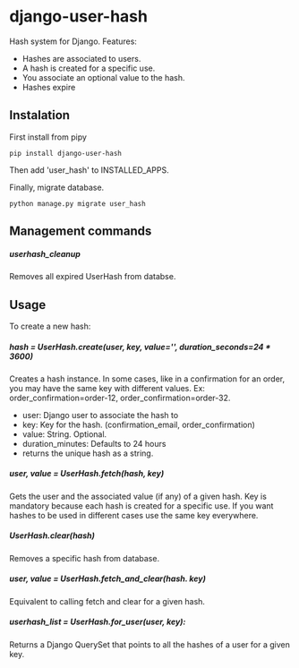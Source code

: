# django-user-hash

Hash system for Django. Features:

- Hashes are associated to users.
- A hash is created for a specific use.
- You associate an optional value to the hash.
- Hashes expire

## Instalation

First install from pipy
    
    pip install django-user-hash
    
Then add 'user_hash' to INSTALLED_APPS.

Finally, migrate database.

    python manage.py migrate user_hash

## Management commands

##### userhash_cleanup

Removes all expired UserHash from databse.

## Usage

To create a new hash:

##### hash = UserHash.create(user, key, value='', duration_seconds=24 * 3600)

Creates a hash instance. In some cases, like in a confirmation for an order, you may have the same key
with different values. Ex: order_confirmation=order-12, order_confirmation=order-32.

- user: Django user to associate the hash to
- key: Key for the hash. (confirmation_email, order_confirmation)
- value: String. Optional.
- duration_minutes: Defaults to 24 hours
- returns the unique hash as a string.

    
##### user, value = UserHash.fetch(hash, key)  

Gets the user and the associated value (if any) of a given hash. Key is mandatory because each hash is created for a specific use. If you want hashes to be used in different cases use the same key everywhere.

##### UserHash.clear(hash)  

Removes a specific hash from database.

##### user, value = UserHash.fetch_and_clear(hash. key)  

Equivalent to calling fetch and clear for a given hash.

##### userhash_list = UserHash.for_user(user, key):

Returns a Django QuerySet that points to all the hashes of a user for a given key.

    

    
